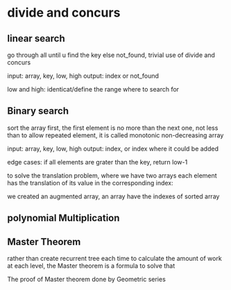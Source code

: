 # divide and concurs

## linear search

go through all until u find the key else not_found, trivial use of divide and concurs

input: array, key, low, high
output: index or not_found

low and high: identicat/define the range where to search for

## Binary search

sort the array first, the first element is no more than the next one, not less than to allow repeated element, it is called monotonic non-decreasing array

input: array, key, low, high
output: index, or index where it could be added

edge cases: if all elements are grater than the key, return low-1

to solve the translation problem, where we have two arrays each element has the translation of its value in the corresponding index:

we created an augmented array, an array have the indexes of sorted array

## polynomial Multiplication

## Master Theorem

rather than create recurrent tree each time to calculate the amount of work at each level, the Master theorem is a formula to solve that

The proof of Master theorem done by Geometric series
